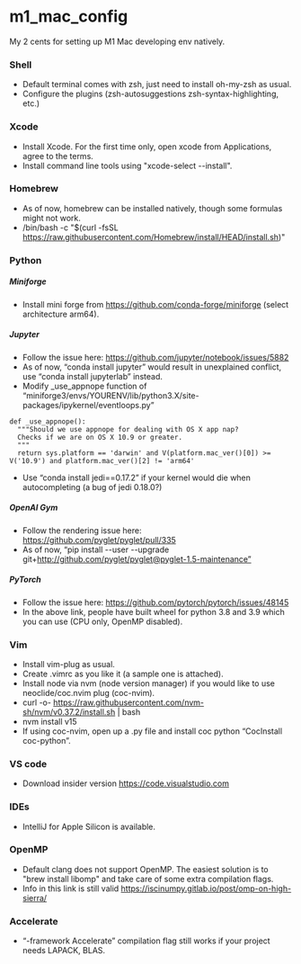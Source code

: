 # m1_mac_config
My 2 cents for setting up M1 Mac developing env natively.

### Shell
- Default terminal comes with zsh, just need to install oh-my-zsh as usual.
- Configure the plugins (zsh-autosuggestions zsh-syntax-highlighting, etc.)


### Xcode
- Install Xcode. For the first time only, open xcode from Applications, agree to the terms.
- Install command line tools using "xcode-select --install".


### Homebrew
- As of now, homebrew can be installed natively, though some formulas might not work.
- /bin/bash -c "$(curl -fsSL https://raw.githubusercontent.com/Homebrew/install/HEAD/install.sh)"


### Python
##### Miniforge
- Install mini forge from https://github.com/conda-forge/miniforge (select architecture arm64).
##### Jupyter
- Follow the issue here: https://github.com/jupyter/notebook/issues/5882
- As of now, “conda install jupyter” would result in unexplained conflict, use “conda install jupyterlab” instead.
- Modify _use_appnope function of “miniforge3/envs/YOURENV/lib/python3.X/site-packages/ipykernel/eventloops.py”
```
def _use_appnope():
  """Should we use appnope for dealing with OS X app nap?
  Checks if we are on OS X 10.9 or greater.
  """
  return sys.platform == 'darwin' and V(platform.mac_ver()[0]) >= V('10.9') and platform.mac_ver()[2] != 'arm64'
```
- Use “conda install jedi==0.17.2” if your kernel would die when autocompleting (a bug of jedi 0.18.0?)
##### OpenAI Gym
- Follow the rendering issue here: https://github.com/pyglet/pyglet/pull/335
- As of now, “pip install --user --upgrade git+http://github.com/pyglet/pyglet@pyglet-1.5-maintenance”
##### PyTorch
- Follow the issue here: https://github.com/pytorch/pytorch/issues/48145
- In the above link, people have built wheel for python 3.8 and 3.9 which you can use (CPU only, OpenMP disabled).


### Vim
- Install vim-plug as usual.
- Create .vimrc as you like it (a sample one is attached).
- Install node via nvm (node version manager) if you would like to use neoclide/coc.nvim plug (coc-nvim).
- curl -o- https://raw.githubusercontent.com/nvm-sh/nvm/v0.37.2/install.sh | bash
- nvm install v15
- If using coc-nvim, open up a .py file and install coc python “CocInstall coc-python”.


### VS code
- Download insider version https://code.visualstudio.com


### IDEs
- IntelliJ for Apple Silicon is available.


### OpenMP
- Default clang does not support OpenMP. The easiest solution is to "brew install libomp" and take care of some extra compilation flags.
- Info in this link is still valid https://iscinumpy.gitlab.io/post/omp-on-high-sierra/


### Accelerate
- “-framework Accelerate” compilation flag still works if your project needs LAPACK, BLAS.
